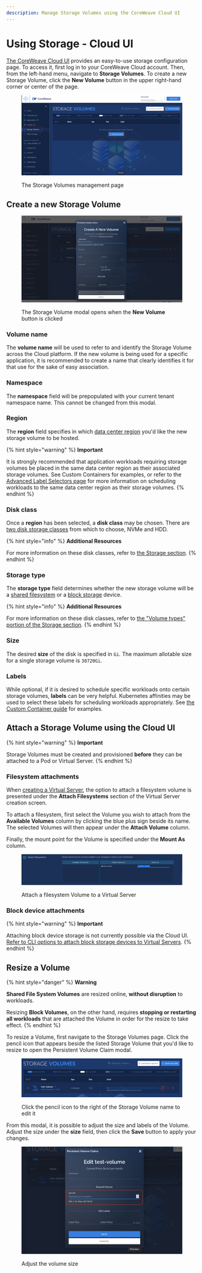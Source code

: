 ```yaml
---
description: Manage Storage Volumes using the CoreWeave Cloud UI
---
```


# Using Storage - Cloud UI

[The CoreWeave Cloud UI](../../../virtual-servers/deployment-methods/coreweave-apps.md) provides an easy-to-use storage configuration page. To access it, first log in to your CoreWeave Cloud account. Then, from the left-hand menu, navigate to **Storage Volumes**. To create a new Storage Volume, click the **New Volume** button in the upper right-hand corner or center of the page.

<figure><img src="../../.gitbook/assets/image (5) (2).png" alt="Screenshot: The Storage Volumes management page"><figcaption><p>The Storage Volumes management page</p></figcaption></figure>

## Create a new Storage Volume

<figure><img src="../../.gitbook/assets/image (39).png" alt=""><figcaption><p>The Storage Volume modal opens when the <strong>New Volume</strong> button is clicked</p></figcaption></figure>

### Volume name

The **volume name** will be used to refer to and identify the Storage Volume across the Cloud platform. If the new volume is being used for a specific application, it is recommended to create a name that clearly identifies it for that use for the sake of easy association.

### Namespace

The **namespace** field will be prepopulated with your current tenant namespace name. This cannot be changed from this modal.

### Region

The **region** field specifies in which [data center region](../../data-center-regions.md) you'd like the new storage volume to be hosted.

{% hint style="warning" %}
**Important**

It is strongly recommended that application workloads requiring storage volumes be placed in the same data center region as their associated storage volumes. See Custom Containers for examples, or refer to the [Advanced Label Selectors page](../../../coreweave-kubernetes/label-selectors.md) for more information on scheduling workloads to the same data center region as their storage volumes.
{% endhint %}

### Disk class

Once a **region** has been selected, a **disk class** may be chosen. There are [two disk storage classes](./#volume-types) from which to choose, NVMe and HDD.

{% hint style="info" %}
**Additional Resources**

For more information on these disk classes, refer to [the Storage section](../../virtual-servers/virtual-server-configuration-options/storage.md).
{% endhint %}

### Storage type

The **storage type** field determines whether the new storage volume will be a [shared filesystem](./#shared-file-system-volumes) or a [block storage](./#block-storage-volumes) device.

{% hint style="info" %}
**Additional Resources**

For more information on these disk classes, refer to [the "Volume types" portion of the Storage section](./#volume-types).
{% endhint %}

### Size

The desired **size** of the disk is specified in `Gi`_._ The maximum allotable size for a single storage volume is `30720Gi`.

### Labels

While optional, if it is desired to schedule specific workloads onto certain storage volumes, **labels** can be very helpful. Kubernetes affinities may be used to select these labels for scheduling workloads appropriately. See [the Custom Container guide](../../coreweave-kubernetes/custom-containers.md) for examples.

## Attach a Storage Volume using the Cloud UI

{% hint style="warning" %}
**Important**

Storage Volumes must be created and provisioned **before** they can be attached to a Pod or Virtual Server.
{% endhint %}

### Filesystem attachments

When [creating a Virtual Server](../../../virtual-servers/getting-started.md), the option to attach a filesystem volume is presented under the **Attach Filesystems** section of the Virtual Server creation screen.

To attach a filesystem, first select the Volume you wish to attach from the **Available Volumes** column by clicking the blue plus sign beside its name. The selected Volumes will then appear under the **Attach Volume** column.

Finally, the mount point for the Volume is specified under the **Mount As** column.

<figure><img src="../../.gitbook/assets/image (20).png" alt="Screenshot showing a filesystem volume being attached to a Virtual Server"><figcaption><p>Attach a filesystem Volume to a Virtual Server</p></figcaption></figure>

### **Block device attachments**

{% hint style="warning" %}
**Important**

Attaching block device storage is not currently possible via the Cloud UI. [Refer to CLI options to attach block storage devices to Virtual Servers](using-storage-kubectl.md).
{% endhint %}

## **Resize a Volume**

{% hint style="danger" %}
**Warning**

**Shared File System Volumes** are resized online, **without disruption** to workloads.

Resizing **Block Volumes**, on the other hand, requires **stopping or restarting all workloads** that are attached the Volume in order for the resize to take effect.
{% endhint %}

To resize a Volume, first navigate to the Storage Volumes page. Click the pencil icon that appears beside the listed Storage Volume that you'd like to resize to open the Persistent Volume Claim modal.

<figure><img src="../../.gitbook/assets/image (28).png" alt="Screenshot: Click the pencil icon to the right of the Storage Volume name to edit it"><figcaption><p>Click the pencil icon to the right of the Storage Volume name to edit it</p></figcaption></figure>

From this modal, it is possible to adjust the size and labels of the Volume. Adjust the size under the **size** field, then click the **Save** button to apply your changes.

<figure><img src="../../.gitbook/assets/image (26) (1).png" alt="Screenshot of the storage volume edit module"><figcaption><p>Adjust the volume size</p></figcaption></figure>
